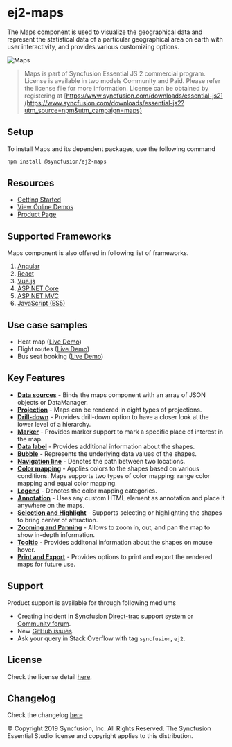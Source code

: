 # ej2-maps

The Maps component is used to visualize the geographical data and represent the statistical data of a particular geographical area on earth with user interactivity, and provides various customizing options. 

![Maps](https://ej2.syncfusion.com/products/images/maps/readme.gif)

> Maps is part of Syncfusion Essential JS 2 commercial program. License is available in two models Community and Paid. Please refer the license file for more information. License can be obtained by registering at [https://www.syncfusion.com/downloads/essential-js2](https://www.syncfusion.com/downloads/essential-js2?utm_source=npm&utm_campaign=maps)

## Setup

To install Maps and its dependent packages, use the following command

```sh
npm install @syncfusion/ej2-maps
```

## Resources

* [Getting Started](https://ej2.syncfusion.com/documentation/maps/getting-started.html?lang=typescript)
* [View Online Demos](https://ej2.syncfusion.com/demos/?utm_source=npm&utm_campaign=maps#/material/maps/default.html)
* [Product Page](https://www.syncfusion.com/products/javascript/maps)

## Supported Frameworks

Maps component is also offered in following list of frameworks.

1. [Angular](https://www.npmjs.com/package/@syncfusion/ej2-ng-maps?utm_source=npm&utm_campaign=maps)
2. [React](https://www.npmjs.com/package/@syncfusion/ej2-react-maps?utm_source=npm&utm_campaign=maps)
3. [Vue.js](https://www.npmjs.com/package/@syncfusion/ej2-vue-maps?utm_source=npm&utm_campaign=maps)
4. [ASP.NET Core](https://aspdotnetcore.syncfusion.com/Maps/Default#/material)
5. [ASP.NET MVC](https://aspnetmvc.syncfusion.com/Maps/Default#/material)
6. [JavaScript (ES5)](https://www.syncfusion.com/products/javascript/maps)

## Use case samples

* Heat map ([Live Demo](https://ej2.syncfusion.com/demos/?utm_source=npm&utm_campaign=maps#/material/maps/heatmap.html))
* Flight routes ([Live Demo](https://ej2.syncfusion.com/demos/?utm_source=npm&utm_campaign=maps#/material/maps/curvedlines.html))
* Bus seat booking ([Live Demo](https://ej2.syncfusion.com/demos/?utm_source=npm&utm_campaign=maps#/material/maps/seatSelection.html))

## Key Features

* [**Data sources**](https://ej2.syncfusion.com/demos/?utm_source=npm&utm_campaign=maps#/material/maps/default.html) - Binds the maps component with an array of JSON objects or DataManager.
* [**Projection**](https://ej2.syncfusion.com/demos/?utm_source=npm&utm_campaign=maps#/material/maps/default.html) - Maps can be rendered in eight types of projections.
* [**Drill-down**](https://ej2.syncfusion.com/demos/?utm_source=npm&utm_campaign=maps#/material/maps/drilldown.html) - Provides drill-down option to have a closer look at the lower level of a hierarchy.
* [**Marker**](https://ej2.syncfusion.com/demos/?utm_source=npm&utm_campaign=maps#/material/maps/layout.html) - Provides marker support to mark a specific place of interest in the map.
* [**Data label**](https://ej2.syncfusion.com/demos/?utm_source=npm&utm_campaign=maps#/material/maps/label.html) - Provides additional information about the shapes.
* [**Bubble**](https://ej2.syncfusion.com/demos/?utm_source=npm&utm_campaign=maps#/material/maps/customization.html) - Represents the underlying data values of the shapes.
* [**Navigation line**](https://ej2.syncfusion.com/demos/?utm_source=npm&utm_campaign=maps#/material/maps/customization.html) - Denotes the path between two locations.
* [**Color mapping**](https://ej2.syncfusion.com/demos/?utm_source=npm&utm_campaign=maps#/material/maps/label.html) - Applies colors to the shapes based on various conditions. Maps supports two types of color mapping: range color mapping and equal color mapping.
* [**Legend**](https://ej2.syncfusion.com/demos/?utm_source=npm&utm_campaign=maps#/material/maps/election.html) - Denotes the color mapping categories.
* [**Annotation**](https://ej2.syncfusion.com/demos/?utm_source=npm&utm_campaign=maps#/material/maps/customization.html) - Uses any custom HTML element as annotation and place it anywhere on the maps.
* [**Selection and Highlight**](https://ej2.syncfusion.com/demos/?utm_source=npm&utm_campaign=maps#/material/maps/selection.html) - Supports selecting or highlighting the shapes to bring center of attraction.
* [**Zooming and Panning**](https://ej2.syncfusion.com/demos/?utm_source=npm&utm_campaign=maps#/material/maps/selection.html) - Allows to zoom in, out, and pan the map to show in-depth information.
* [**Tooltip**](https://ej2.syncfusion.com/demos/?utm_source=npm&utm_campaign=maps#/material/maps/tooltip.html) - Provides additonal information about the shapes on mouse hover.
* [**Print and Export**](https://ej2.syncfusion.com/demos/?utm_source=npm&utm_campaign=maps#/material/maps/print.html) - Provides options to print and export the rendered maps for future use.

## Support

Product support is available for through following mediums

* Creating incident in Syncfusion [Direct-trac](https://www.syncfusion.com/support/directtrac/incidents?utm_source=npm&utm_campaign=maps) support system or [Community forum](https://www.syncfusion.com/forums/essential-js2?utm_source=npm&utm_campaign=maps).
* New [GitHub issues](https://github.com/syncfusion/ej2-javascript-ui-controls/issues).
* Ask your query in Stack Overflow with tag `syncfusion`, `ej2`.

## License

Check the license detail [here](https://github.com/syncfusion/ej2-javascript-ui-controls/blob/master/license?utm_source=npm&utm_campaign=maps).

## Changelog

Check the changelog [here](https://github.com/syncfusion/ej2-javascript-ui-controls/blob/master/controls/maps/CHANGELOG.md?utm_source=npm&utm_campaign=maps)

© Copyright 2019 Syncfusion, Inc. All Rights Reserved. The Syncfusion Essential Studio license and copyright applies to this distribution.